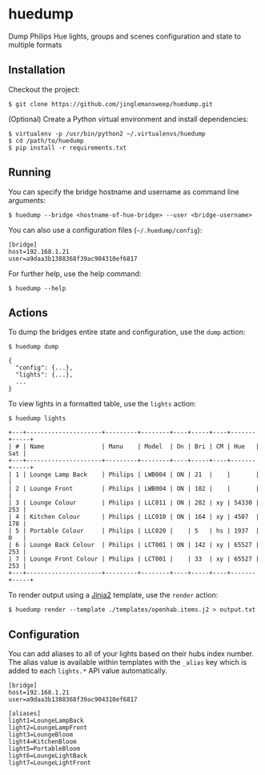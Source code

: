 # huedump

Dump Philips Hue lights, groups and scenes configuration and state to multiple formats

## Installation

Checkout the project:

```
$ git clone https://github.com/jinglemansweep/huedump.git
```

(Optional) Create a Python virtual environment and install dependencies:

```
$ virtualenv -p /usr/bin/python2 ~/.virtualenvs/huedump
$ cd /path/to/huedump
$ pip install -r requirements.txt
```

## Running

You can specify the bridge hostname and username as command line arguments:

```
$ huedump --bridge <hostname-of-hue-bridge> --user <bridge-username>
```

You can also use a configuration files (`~/.huedump/config`):

```
[bridge]
host=192.168.1.21
user=a9daa3b1388368f39ac904310ef6817
```

For further help, use the help command:

```
$ huedump --help
```

## Actions

To dump the bridges entire state and configuration, use the ```dump``` action:

```
$ huedump dump
```

```
{ 
  "config": {...},
  "lights": {...},
  ...
}
```

To view lights in a formatted table, use the ```lights``` action:

```
$ huedump lights
```

```
+---+---------------------+---------+--------+----+-----+----+-------+-----+
| # | Name                | Manu    | Model  | On | Bri | CM | Hue   | Sat |
+---+---------------------+---------+--------+----+-----+----+-------+-----+
| 1 | Lounge Lamp Back    | Philips | LWB004 | ON | 21  |    |       |     |
| 2 | Lounge Front        | Philips | LWB004 | ON | 102 |    |       |     |
| 3 | Lounge Colour       | Philips | LLC011 | ON | 202 | xy | 54330 | 253 |
| 4 | Kitchen Colour      | Philips | LLC010 | ON | 164 | xy | 4507  | 178 |
| 5 | Portable Colour     | Philips | LLC020 |    | 5   | hs | 1937  | 0   |
| 6 | Lounge Back Colour  | Philips | LCT001 | ON | 142 | xy | 65527 | 253 |
| 7 | Lounge Front Colour | Philips | LCT001 |    | 33  | xy | 65527 | 253 |
+---+---------------------+---------+--------+----+-----+----+-------+-----+
```

To render output using a [Jinja2](http://jinja.pocoo.org/) template, use the ```render``` action:

```
$ huedump render --template ./templates/openhab.items.j2 > output.txt
```

## Configuration

You can add aliases to all of your lights based on their hubs index number. The alias value is available
within templates with the `_alias` key which is added to each `lights.*` API value automatically.

```
[bridge]
host=192.168.1.21
user=a9daa3b1388368f39ac904310ef6817

[aliases]
light1=LoungeLampBack
light2=LoungeLampFront
light3=LoungeBloom
light4=KitchenBloom
light5=PortableBloom
light6=LoungeLightBack
light7=LoungeLightFront
```